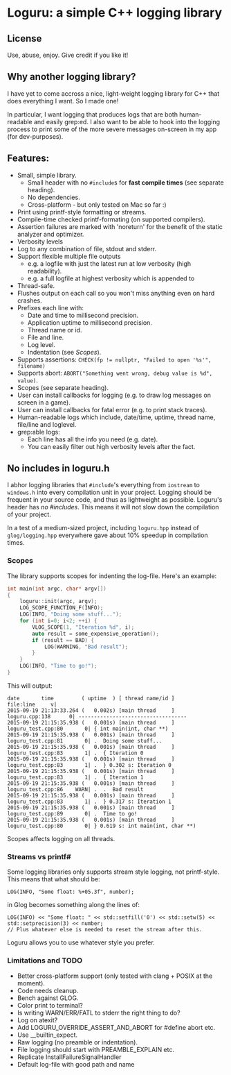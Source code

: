 # Loguru: a simple C++ logging library

## License
Use, abuse, enjoy. Give credit if you like it!

## Why another logging library?
I have yet to come accross a nice, light-weight logging library for C++ that does everything I want. So I made one!

In particular, I want logging that produces logs that are both human-readable and easily grep:ed. I also want to be able to hook into the logging process to print some of the more severe messages on-screen in my app (for dev-purposes).

## Features:
* Small, simple library.
	* Small header with no `#include`s for **fast compile times** (see separate heading).
	* No dependencies.
	* Cross-platform - but only tested on Mac so far :)
* Print using printf-style formatting or streams.
* Compile-time checked printf-formating (on supported compilers).
* Assertion failures are marked with 'noreturn' for the benefit of the static analyzer and optimizer.
* Verbosity levels
* Log to any combination of file, stdout and stderr.
* Support flexible multiple file outputs
	* e.g. a logfile with just the latest run at low verbosity (high readability).
	* e.g. a full logfile at highest verbosity which is appended to
* Thread-safe.
* Flushes output on each call so you won't miss anything even on hard crashes.
* Prefixes each line with:
  * Date and time to millisecond precision.
  * Application uptime to millisecond precision.
  * Thread name or id.
  * File and line.
  * Log level.
  * Indentation (see *Scopes*).
* Supports assertions: `CHECK(fp != nullptr, "Failed to open '%s'", filename)`
* Supports abort: `ABORT("Something went wrong, debug value is %d", value)`.
* Scopes (see separate heading).
* User can install callbacks for logging (e.g. to draw log messages on screen in a game).
* User can install callbacks for fatal error (e.g. to print stack traces).
* Human-readable logs which include, date/time, uptime, thread name, file/line and loglevel.
* grep:able logs:
	* Each line has all the info you need (e.g. date).
	* You can easily filter out high verbosity levels after the fact.


## No includes in loguru.h
I abhor logging libraries that `#include`'s everything from `iostream` to `windows.h` into every compilation unit in your project. Logging should be frequent in your source code, and thus as lightweight as possible. Loguru's header has *no #includes*. This means it will not slow down the compilation of your project.

In a test of a medium-sized project, including `loguru.hpp` instead of `glog/logging.hpp` everywhere gave about 10% speedup in compilation times.

### Scopes
The library supports scopes for indenting the log-file. Here's an example:

``` C++
int main(int argc, char* argv[])
{
	loguru::init(argc, argv);
	LOG_SCOPE_FUNCTION_F(INFO);
	LOG(INFO, "Doing some stuff...");
	for (int i=0; i<2; ++i) {
		VLOG_SCOPE(1, "Iteration %d", i);
		auto result = some_expensive_operation();
		if (result == BAD) {
			LOG(WARNING, "Bad result");
		}
	}
	LOG(INFO, "Time to go!");
}
```

This will output:

```
date       time         ( uptime  ) [ thread name/id ]                 file:line     v|
2015-09-19 21:13:33.264 (   0.002s) [main thread     ]           loguru.cpp:138      0| -----------------------------------
2015-09-19 21:15:35.938 (   0.001s) [main thread     ]      loguru_test.cpp:80       0| { int main(int, char **)
2015-09-19 21:15:35.938 (   0.001s) [main thread     ]      loguru_test.cpp:81       0| .  Doing some stuff...
2015-09-19 21:15:35.938 (   0.001s) [main thread     ]      loguru_test.cpp:83       1| .  { Iteration 0
2015-09-19 21:15:35.938 (   0.001s) [main thread     ]      loguru_test.cpp:83       1| .  } 0.302 s: Iteration 0
2015-09-19 21:15:35.938 (   0.001s) [main thread     ]      loguru_test.cpp:83       1| .  { Iteration 1
2015-09-19 21:15:35.938 (   0.001s) [main thread     ]      loguru_test.cpp:86    WARN| .  .  Bad result
2015-09-19 21:15:35.938 (   0.001s) [main thread     ]      loguru_test.cpp:83       1| .  } 0.317 s: Iteration 1
2015-09-19 21:15:35.938 (   0.001s) [main thread     ]      loguru_test.cpp:89       0| .  Time to go!
2015-09-19 21:15:35.938 (   0.001s) [main thread     ]      loguru_test.cpp:80       0| } 0.619 s: int main(int, char **)
```

Scopes affects logging on all threads.


### Streams vs printf#
Some logging libraries only supports stream style logging, not printf-style. This means that what should be:

```
LOG(INFO, "Some float: %+05.3f", number);
```

in Glog becomes something along the lines of:

```
LOG(INFO) << "Some float: " << std::setfill('0') << std::setw(5) << std::setprecision(3) << number;
// Plus whatever else is needed to reset the stream after this.
```

Loguru allows you to use whatever style you prefer.


### Limitations and TODO
* Better cross-platform support (only tested with clang + POSIX at the moment).
* Code needs cleanup.
* Bench against GLOG.
* Color print to terminal?
* Is writing WARN/ERR/FATL to stderr the right thing to do?
* Log on atexit?
* Add LOGURU_OVERRIDE_ASSERT_AND_ABORT for #define abort etc.
* Use __builtin_expect.
* Raw logging (no preamble or indentation).
* File logging should start with PREAMBLE_EXPLAIN etc.
* Replicate InstallFailureSignalHandler
* Default log-file with good path and name
